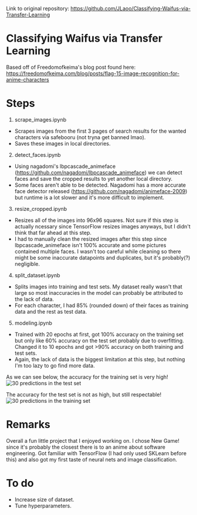 Link to original repository: https://github.com/JLaoo/Classifying-Waifus-via-Transfer-Learning

# Classifying Waifus via Transfer Learning

Based off of Freedomofkeima's blog post found here: https://freedomofkeima.com/blog/posts/flag-15-image-recognition-for-anime-characters

# Steps

1) scrape_images.ipynb
- Scrapes images from the first 3 pages of search results for the wanted characters via safebooru (not tryna get banned lmao).
- Saves these images in local directories.
2) detect_faces.ipynb
- Using nagadomi's lbpcascade_animeface (https://github.com/nagadomi/lbpcascade_animeface) we can detect faces and save the cropped results to yet another local directory.
- Some faces aren't able to be detected. Nagadomi has a more accurate face detector released (https://github.com/nagadomi/animeface-2009) but runtime is a lot slower and it's more difficult to implement.
3) resize_cropped.ipynb
- Resizes all of the images into 96x96 squares. Not sure if this step is actually ncessary since TensorFlow resizes images anyways, but I didn't think that far ahead at this step.
- I had to manually clean the resized images after this step since lbpcascade_animeface isn't 100% accurate and some pictures contained multiple faces. I wasn't too careful while cleaning so there might be some inaccurate datapoints and duplicates, but it's probably(?) negligible.
4) split_dataset.ipynb
- Splits images into training and test sets. My dataset really wasn't that large so most inaccuracies in the model can probably be attributed to the lack of data.
- For each character, I had 85% (rounded down) of their faces as training data and the rest as test data.
5) modeling.ipynb
- Trained with 20 epochs at first, got 100% accuracy on the training set but only like 60% accuracy on the test set probably due to overfitting. Changed it to 10 epochs and got >90% accuracy on both training and test sets.
- Again, the lack of data is the biggest limitation at this step, but nothing I'm too lazy to go find more data.

As we can see below, the accuracy for the training set is very high!
![30 predictions in the test set](https://i.imgur.com/QhkGtfl.png)

The accuracy for the test set is not as high, but still respectable!
![30 predictions in the training set](https://i.imgur.com/e8UwVDB.png)

# Remarks
Overall a fun little project that I enjoyed working on. I chose New Game! since it's probably the closest there is to an anime about software engineering. Got familiar with TensorFlow (I had only used SKLearn before this) and also got my first taste of neural nets and image classification.

# To do
- Increase size of dataset.
- Tune hyperparameters.
